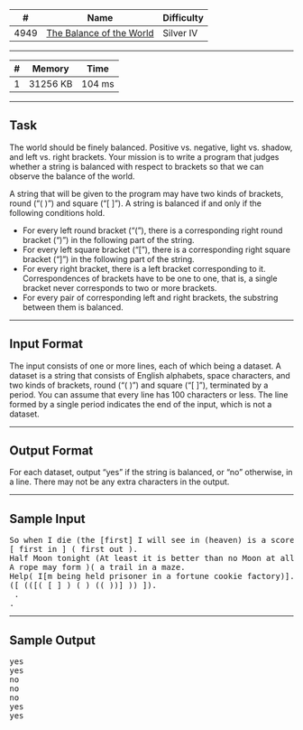| #    | Name                                                             | Difficulty |
| ---- | ---------------------------------------------------------------- | ---------- |
| 4949 | [The Balance of the World](https://www.acmicpc.net/problem/4949) | Silver IV  |

---

| #   | Memory   | Time   |
| --- | -------- | ------ |
| 1   | 31256 KB | 104 ms |

---

## Task

The world should be finely balanced. Positive vs. negative, light vs. shadow, and left vs. right brackets. Your mission is to write a program that judges whether a string is balanced with respect to brackets so that we can observe the balance of the world.

A string that will be given to the program may have two kinds of brackets, round (“( )”) and square (“[ ]”). A string is balanced if and only if the following conditions hold.

- For every left round bracket (“(”), there is a corresponding right round bracket (“)”) in the following part of the string.
- For every left square bracket (“[”), there is a corresponding right square bracket (“]”) in the following part of the string.
- For every right bracket, there is a left bracket corresponding to it.
  Correspondences of brackets have to be one to one, that is, a single bracket never corresponds to two or more brackets.
- For every pair of corresponding left and right brackets, the substring between them is balanced.

---

## Input Format

The input consists of one or more lines, each of which being a dataset. A dataset is a string that consists of English alphabets, space characters, and two kinds of brackets, round (“( )”) and square (“[ ]”), terminated by a period. You can assume that every line has 100 characters or less. The line formed by a single period indicates the end of the input, which is not a dataset.

---

## Output Format

For each dataset, output “yes” if the string is balanced, or “no” otherwise, in a line. There may not be any extra characters in the output.

---

## Sample Input

<pre>
So when I die (the [first] I will see in (heaven) is a score list).
[ first in ] ( first out ).
Half Moon tonight (At least it is better than no Moon at all].
A rope may form )( a trail in a maze.
Help( I[m being held prisoner in a fortune cookie factory)].
([ (([( [ ] ) ( ) (( ))] )) ]).
 .
.
</pre>

---

## Sample Output

<pre>
yes
yes
no
no
no
yes
yes
</pre>
